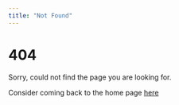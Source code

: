 ```yaml
---
title: "Not Found"
---
```

# 404

Sorry, could not find the page you are looking for.

Consider coming back to the home page [here](/)
